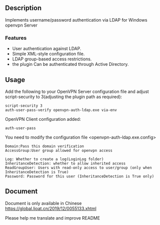 ## Description

Implements username/password authentication via LDAP for Windows openvpn Server

### Features

  * User authentication against LDAP.
  * Simple XML-style configuration file.
  * LDAP group-based access restrictions.
  * the plugin Can be authenticated through Active Directory.
  
## Usage

Add the following to your OpenVPN Server configuration file and adjust script-security to 3(adjusting the plugin path as required):

```
script-security 3
auth-user-pass-verify openvpn-auth-ldap.exe via-env
```
OpenVPN Client configuration added:
```
auth-user-pass
```

You need to modify the configuration file <openvpn-auth-ldap.exe.config>
```
Domain:Pass this domain verification
AccessGroup:User group allowed for openvpn access

Log: Whether to create a log(LoginLog folder)
InheritanceDetection: whether to allow inherited access
ReadGroupUser: Users with read-only access to user/group (only when InheritanceDetection is True)
Password: Password for this user (InheritanceDetection is True only)
```

## Document
  Document is only available in Chinese
  https://global.lioat.cn/2019/12/0055133.xhtml
  
Please help me translate and improve README
